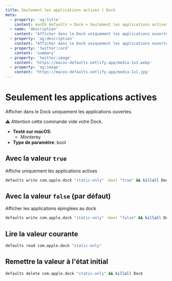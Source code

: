 ```yaml
---
title: Seulement les applications actives | Dock
meta:
  - property: 'og:title'
    content: macOS defaults > Dock > Seulement les applications actives
  - name: 'description'
    content: "Afficher dans le Dock uniquement les applications ouvertes.\n\n⚠️ Attention cette commande vide votre Dock.\n"
  - property: 'og:description'
    content: "Afficher dans le Dock uniquement les applications ouvertes.\n\n⚠️ Attention cette commande vide votre Dock.\n"
  - property: 'twitter:card'
    content: 'summary'
  - property: 'twitter:image'
    content: 'https://macos-defaults.netlify.app/media-1x1.webp'
  - property: 'og:image'
    content: 'https://macos-defaults.netlify.app/media-1x1.jpg'
---
```


# Seulement les applications actives

Afficher dans le Dock uniquement les applications ouvertes.

⚠️ Attention cette commande vide votre Dock.

<!-- break lists -->

- **Testé sur macOS**:
  - Monterey
- **Type de paramètre**: bool

## Avec la valeur `true`

Affiche uniquement les applications actives

```bash
defaults write com.apple.dock "static-only" -bool "true" && killall Dock
```

## Avec la valeur `false` (par défaut)

Afficher les applications épinglées au dock

```bash
defaults write com.apple.dock "static-only" -bool "false" && killall Dock
```

## Lire la valeur courante

```bash
defaults read com.apple.dock "static-only"
```

## Remettre la valeur à l'état initial

```bash
defaults delete com.apple.dock "static-only" && killall Dock
```
